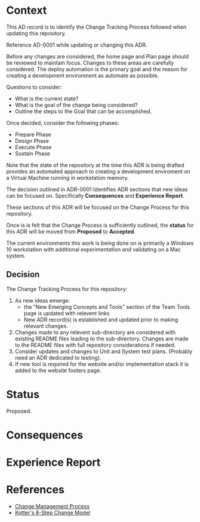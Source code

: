 # Context

This AD record is to identify the Change Tracking Process followed when updating this repository.

Reference AD-0001 while updating or changing this ADR.

Before any changes are considered, the home page and Plan page should be reviewed to maintain focus. Changes to these areas are carefully considered. The deploy automation is the primary goal and the reason for creating a development environment as automate as possible.

Questions to consider:
* What is the current state?
* What is the goal of the change being considered?
* Outline the steps to the Goal that can be accomplished.

Once decided, consider the following phases:
* Prepare Phase
* Design Phase
* Execute Phase
* Sustain Phase

Note that the state of the repository at the time this ADR is being drafted provides an automated approach to creating a development enviroment on a Virtual Machine running in workstation memory.

The decision outlined in ADR-0001 Identifies ADR sections that new ideas can be focused on. Specifically **Consequences** and **Experience Report**.

These sections of this ADR will be focused on the Change Process for this repository.

Once is is felt that the Change Process is sufficiently outlined, the **status** for this ADR will be moved from **Proposed** to **Accepted**.

The current environments this work is being done on is primarily a Windows 10 workstation with additional experimentation and validating on a Mac system.

## Decision

The Change Tracking Process for this repository:

1. As new ideas emerge:
    - the "New Emerging Concepts and Tools" section of the Team Tools page is updated with relevent links
    - New ADR record(s) is established and updated prior to making relevant changes.
2. Changes made to any relevent sub-directory are considered with existing README files leading to the sub-directory. Changes are made to the README files with full repository considerations if needed.
3. Consider updates and changes to Unit and System test plans. (Probably need an ADR dedicated to testing).
4. If new tool is required for the website and/or implementation stack it is added to the website footers page.

# Status
Proposed.

# Consequences


# Experience Report

# References
* [Change Management Process](https://www.educational-business-articles.com/change-management-process/) 
* [Kotter's 8-Step Change Model](https://www.mindtools.com/pages/article/newPPM_82.htm)

